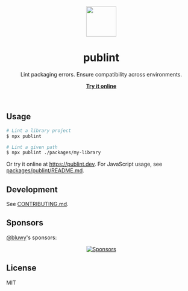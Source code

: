 <br>

<p align="center">
  <img src="https://user-images.githubusercontent.com/34116392/172312754-0407aeaa-d7a6-4ada-8bc0-ea80bc314f5f.svg" height="80">
</p>

<h1 align="center">
  publint
</h1>

<p align="center">
  Lint packaging errors. Ensure compatibility across environments.
</p>

<p align="center">
  <a href="https://publint.dev">
    <strong>Try it online</strong>
  </a>
</p>

<br>

## Usage

```bash
# Lint a library project
$ npx publint

# Lint a given path
$ npx publint ./packages/my-library
```

Or try it online at https://publint.dev. For JavaScript usage, see [packages/publint/README.md](./packages/publint/README.md).

## Development

See [CONTRIBUTING.md](./CONTRIBUTING.md).

## Sponsors

[@bluwy](https://github.com/bluwy)'s sponsors:

<p align="center">
  <a href="https://bjornlu.com/sponsor">
    <img src="https://bjornlu.com/sponsors.svg" alt="Sponsors" />
  </a>
</p>

## License

MIT

